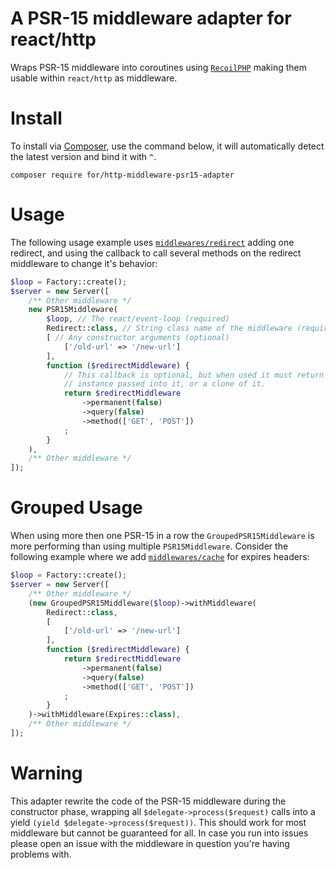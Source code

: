 # A PSR-15 middleware adapter for react/http

Wraps PSR-15 middleware into coroutines using [`RecoilPHP`](https://github.com/recoilphp) making them usable within `react/http` as middleware.

# Install

To install via [Composer](http://getcomposer.org/), use the command below, it will automatically detect the latest version and bind it with `^`.

```
composer require for/http-middleware-psr15-adapter
```

# Usage

The following usage example uses [`middlewares/redirect`](https://github.com/middlewares/redirect) adding one redirect, 
and using the callback to call several methods on the redirect middleware to change it's behavior:

```php
$loop = Factory::create(); 
$server = new Server([
    /** Other middleware */
    new PSR15Middleware(
        $loop, // The react/event-loop (required) 
        Redirect::class, // String class name of the middleware (required)
        [ // Any constructor arguments (optional)
            ['/old-url' => '/new-url']
        ],
        function ($redirectMiddleware) {
            // This callback is optional, but when used it must return the
            // instance passed into it, or a clone of it.
            return $redirectMiddleware
                ->permanent(false)
                ->query(false)
                ->method(['GET', 'POST'])
            ;
        }
    ),
    /** Other middleware */
]);
```

# Grouped Usage

When using more then one PSR-15 in a row the `GroupedPSR15Middleware` is more performing than using multiple `PSR15Middleware`. Consider the 
following example where we add [`middlewares/cache`](https://github.com/middlewares/cache) for expires headers:

```php
$loop = Factory::create(); 
$server = new Server([
    /** Other middleware */
    (new GroupedPSR15Middleware($loop)->withMiddleware( 
        Redirect::class,
        [
            ['/old-url' => '/new-url']
        ],
        function ($redirectMiddleware) {
            return $redirectMiddleware
                ->permanent(false)
                ->query(false)
                ->method(['GET', 'POST'])
            ;
        }
    )->withMiddleware(Expires::class),
    /** Other middleware */
]);
```

# Warning

This adapter rewrite the code of the PSR-15 middleware during the constructor phase, wrapping all `$delegate->process($request)`
calls into a yield `(yield $delegate->process($request))`. This should work for most middleware but cannot be guaranteed for all.
In case you run into issues please open an issue with the middleware in question you're having problems with.
